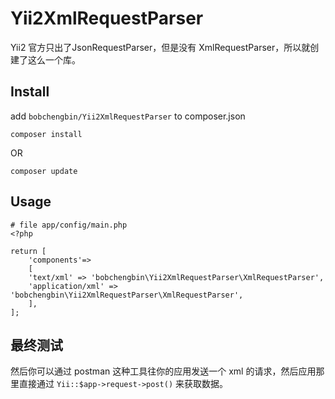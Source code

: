 Yii2XmlRequestParser
====================

Yii2 官方只出了JsonRequestParser，但是没有 XmlRequestParser，所以就创建了这么一个库。

## Install 

add `bobchengbin/Yii2XmlRequestParser` to composer.json

```
composer install
```

OR

```
composer update
```

## Usage

```
# file app/config/main.php
<?php

return [
    'components'=>
    [
	'text/xml' => 'bobchengbin\Yii2XmlRequestParser\XmlRequestParser',
	'application/xml' => 'bobchengbin\Yii2XmlRequestParser\XmlRequestParser',		
    ],
];
```

## 最终测试

然后你可以通过 postman 这种工具往你的应用发送一个 xml 的请求，然后应用那里直接通过 `Yii::$app->request->post()` 来获取数据。
